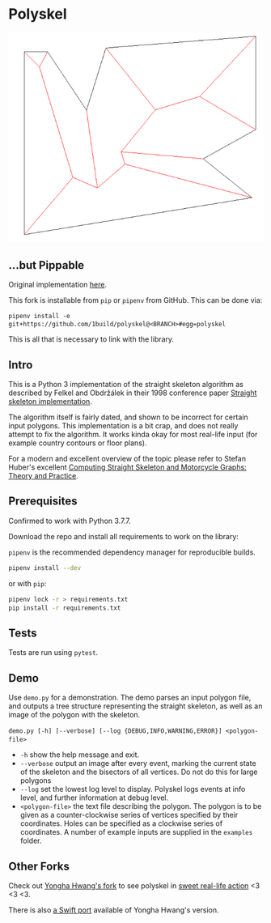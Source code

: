 # Polyskel

<img src="doc/example.png" alt="A straight skeleton"/>

## ...but Pippable

Original implementation [here](https://github.com/Botffy/polyskel).

This fork is installable from `pip` or `pipenv` from
GitHub. This can be done via:

```
pipenv install -e git+https://github.com/1build/polyskel@<BRANCH>#egg=polyskel
```

This is all that is necessary to link with the library.

## Intro

This is a Python 3 implementation of the straight skeleton algorithm as
described by Felkel and Obdržálek in their 1998 conference paper [Straight
skeleton implementation](doc/StraightSkeletonImplementation.pdf).

The algorithm itself is fairly dated, and shown to be incorrect for certain
input polygons. This implementation is a bit crap, and does not really attempt
to fix the algorithm. It works kinda okay for most real-life input (for example
country contours or floor plans).

For a modern and excellent overview of the topic please refer to Stefan Huber's
excellent [Computing Straight Skeleton and Motorcycle Graphs: Theory and
Practice](https://www.sthu.org/research/publications/files/phdthesis.pdf).

## Prerequisites

Confirmed to work with Python 3.7.7.

Download the repo and install all requirements to work on the library:

`pipenv` is the recommended dependency manager for reproducible builds.

```sh
pipenv install --dev
```

or with `pip`:

```sh
pipenv lock -r > requirements.txt
pip install -r requirements.txt
```

## Tests

Tests are run using `pytest`.

## Demo

Use `demo.py` for a demonstration. The demo parses an input polygon file, and
outputs a tree structure representing the straight skeleton, as well as an
image of the polygon with the skeleton.

`demo.py [-h] [--verbose] [--log {DEBUG,INFO,WARNING,ERROR}] <polygon-file>`

-   `-h` show the help message and exit.
-   `--verbose` output an image after every event, marking the current state of
    the skeleton and the bisectors of all vertices. Do not do this for large
    polygons
-   `--log` set the lowest log level to display. Polyskel logs events at info
    level, and further information at debug level.
-   `<polygon-file>` the text file describing the polygon. The polygon is to be
    given as a counter-clockwise series of vertices specified by their
    coordinates. Holes can be specified as a clockwise series of coordinates. A
    number of example inputs are supplied in the `examples` folder.

## Other Forks

Check out [Yongha Hwang's fork](https://github.com/yonghah/polyskel) to see
polyskel in [sweet real-life
action][yongha]
<3 <3 <3.

There is also [a Swift port][swift] available of Yongha Hwang's version.

[yongha]: https://github.com/yonghah/polyskel/blob/master/Create%20layout%20network%20using%20straight%20skeletons%20.ipynb
[swift]: https://github.com/andygeers/Polyskel-Swift
